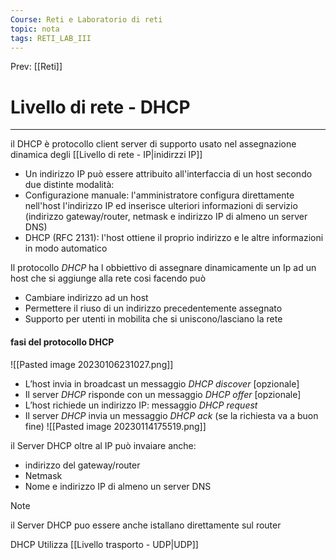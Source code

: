 ```yaml
---
Course: Reti e Laboratorio di reti
topic: nota
tags: RETI_LAB_III
---
```


Prev: [[Reti]]

# Livello di rete - DHCP
---
il DHCP è protocollo client server di supporto usato nel assegnazione dinamica degli [[Livello di rete - IP|inidirzzi IP]]


-  Un indirizzo IP può essere attribuito all'interfaccia di un host secondo due distinte modalità: 
- Configurazione manuale: l'amministratore configura direttamente nell'host l'indirizzo IP ed inserisce ulteriori informazioni di servizio (indirizzo gateway/router, netmask e indirizzo IP di almeno un server DNS) 
- DHCP (RFC 2131): l'host ottiene il proprio indirizzo e le altre informazioni in modo automatico

Il protocollo _DHCP_ ha l obbiettivo di assegnare dinamicamente un Ip ad un host che si aggiunge alla rete cosi facendo può
- Cambiare indirizzo ad un host
- Permettere il riuso di un indirizzo precedentemente assegnato
- Supporto per utenti in mobilita che si uniscono/lasciano la rete

#### fasi del protocollo DHCP 
![[Pasted image 20230106231027.png]]
-  L’host invia in broadcast un messaggio _DHCP discover_ [opzionale] 
- Il server _DHCP_ risponde con un messaggio _DHCP offer_ [opzionale] 
- L’host richiede un indirizzo IP: messaggio _DHCP request_ 
- Il server _DHCP_ invia un messaggio _DHCP ack_ (se la richiesta va a buon fine)
![[Pasted image 20230114175519.png]]

il Server DHCP oltre al IP può invaiare anche:
- indirizzo del gateway/router 
- Netmask 
- Nome e indirizzo IP di almeno un server DNS

>[!note]
>il Server DHCP puo essere anche istallano direttamente sul router
>
>DHCP Utilizza [[Livello trasporto - UDP|UDP]]

